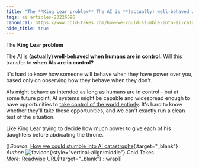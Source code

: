 ```yaml
---
title: "The **King Lear problem** The AI is **(actually) well-behaved when ..."
tags: ai articles-23226596
canonical: https://www.cold-takes.com/how-we-could-stumble-into-ai-catastrophe/
hide_title: true
---
```


The **King Lear problem**

The AI is **(actually) well-behaved when humans are in control.** Will this transfer to **when AIs are in control?**

It's hard to know how someone will behave when they have power over you, based only on observing how they behave when they don't.

AIs might behave as intended as long as humans are in control - but at some future point, AI systems might be capable and widespread enough to have opportunities to [take control of the world entirely](https://www.cold-takes.com/ai-could-defeat-all-of-us-combined/). It's hard to know whether they'll take these opportunities, and we can't exactly run a clean test of the situation.

Like King Lear trying to decide how much power to give each of his daughters before abdicating the throne.


[[_Source_: [How we could stumble into AI catastrophe](https://www.cold-takes.com/how-we-could-stumble-into-ai-catastrophe/){:target="_blank"}<br>
_Author_: ![favicon](https://s2.googleusercontent.com/s2/favicons?domain=www.cold-takes.com){:style="vertical-align:middle"} Cold Takes<br>
_More_: [Readwise URL](https://readwise.io/open/455431113){:target="_blank"}
::wrap]]